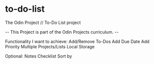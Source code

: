 # to-do-list
The Odin Project // To-Do List project

-- This Project is part of the Odin Projects curriculum. --

Functionality I want to achieve:
Add/Remove To-Dos
Add Due Date
Add Priority
Multiple Projects/Lists
Local Storage

Optional:
Notes
Checklist
Sort by 
